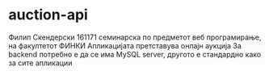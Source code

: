 # auction-api
Филип Скендерски 161171 семинарска по предметот веб програмирање, на факултетот ФИНКИ
Апликацијата претставува онлајн аукција 
За backend потребно е да се има MySQL server, другото е стандардно како за сите апликации
